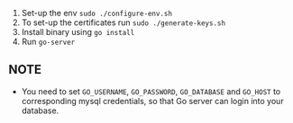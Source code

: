 1. Set-up the env `sudo ./configure-env.sh`
2. To set-up the certificates run `sudo ./generate-keys.sh`
3. Install binary using `go install`
4. Run `go-server`

  ## NOTE
* You need to set `GO_USERNAME`, `GO_PASSWORD`, `GO_DATABASE` and `GO_HOST` to corresponding mysql credentials, so that Go server can login into your database.
